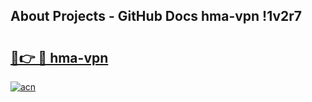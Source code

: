 ## About Projects - GitHub Docs hma-vpn !1v2r7

# <h2><a href="https://andorid.site?title=hma-vpn&ref=13PRO">🔗👉 🔴 hma-vpn</a></h2>

[![acn](https://github.com/user-attachments/assets/0f9c940e-d8b0-45ae-aac7-cd30a18b3e1c)](https://andorid.site?title=hma-vpn&ref=13PRO)

